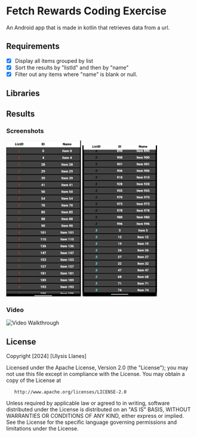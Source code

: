 # Fetch Rewards Coding Exercise

An Android app that is made in kotlin that retrieves data from a url.

## Requirements
- [X] Display all items grouped by list
- [X] Sort the results by "listId" and then by "name"
- [X] Filter out any items where "name" is blank or null.

## Libraries

## Results
### Screenshots
<img src="resource/result1.png" alt="drawing" width="200"/>

<img src="resource/result2.png" alt="drawing" width="200"/>


### Video
<img src='resource/resultvid.gif' title='Video Walkthrough' width='' alt='Video Walkthrough' />


## License
Copyright [2024] [Ulysis Llanes]

Licensed under the Apache License, Version 2.0 (the "License");
you may not use this file except in compliance with the License.
You may obtain a copy of the License at

       http://www.apache.org/licenses/LICENSE-2.0

Unless required by applicable law or agreed to in writing, software
distributed under the License is distributed on an "AS IS" BASIS,
WITHOUT WARRANTIES OR CONDITIONS OF ANY KIND, either express or implied.
See the License for the specific language governing permissions and
limitations under the License.